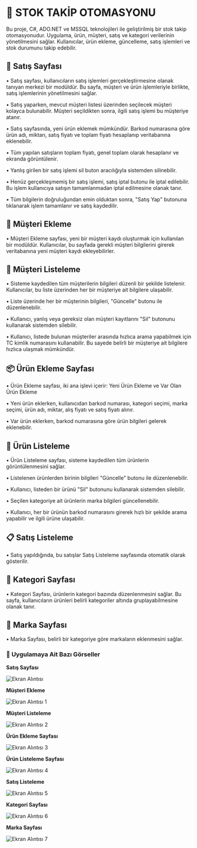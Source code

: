 # 🚀 STOK TAKİP OTOMASYONU

Bu proje, C#, ADO.NET ve MSSQL teknolojileri ile geliştirilmiş bir stok takip otomasyonudur. Uygulama, ürün, müşteri, satış ve kategori verilerinin yönetilmesini sağlar. Kullanıcılar, ürün ekleme, güncelleme, satış işlemleri ve stok durumunu takip edebilir.

💸 **Satış Sayfası**
---

• Satış sayfası, kullanıcıların satış işlemleri gerçekleştirmesine olanak tanıyan merkezi bir modüldür. Bu sayfa, müşteri ve ürün işlemleriyle birlikte, satış işlemlerinin yönetilmesini sağlar.

• Satış yaparken, mevcut müşteri listesi üzerinden seçilecek müşteri kolayca bulunabilir. Müşteri seçildikten sonra, ilgili satış işlemi bu müşteriye atanır.

• Satış sayfasında, yeni ürün eklemek mümkündür. Barkod numarasına göre  ürün adı, miktarı, satış fiyatı ve toplam fiyatı hesaplanıp veritabanına eklenebilir.

• Tüm yapılan satışların toplam fiyatı, genel toplam olarak hesaplanır ve ekranda görüntülenir.

• Yanlış girilen bir satış işlemi sil buton aracılığıyla sistemden silinebilir.

• Henüz gerçekleşmemiş bir satış işlemi, satış iptal butonu ile iptal edilebilir. Bu işlem kullanıcıya satışın tamamlanmadan iptal edilmesine olanak tanır.

• Tüm bilgilerin doğruluğundan emin olduktan sonra, "Satış Yap" butonuna tıklanarak işlem tamamlanır ve satış kaydedilir.

👤 **Müşteri Ekleme**
---

• Müşteri Ekleme sayfası, yeni bir müşteri kaydı oluşturmak için kullanılan bir modüldür. Kullanıcılar, bu sayfada gerekli müşteri bilgilerini girerek veritabanına yeni müşteri kaydı ekleyebilirler.

👥 **Müşteri Listeleme**
---

• Sisteme kaydedilen tüm müşterilerin bilgileri düzenli bir şekilde listelenir. Kullanıcılar, bu liste üzerinden her bir müşteriye ait bilgilere ulaşabilir.

• Liste üzerinde her bir müşterinin bilgileri, "Güncelle" butonu ile düzenlenebilir.

• Kullanıcı, yanlış veya gereksiz olan müşteri kayıtlarını "Sil" butonunu kullanarak sistemden silebilir. 

• Kullanıcı, listede bulunan müşteriler arasında hızlıca arama yapabilmek için TC kimlik numarasını kullanabilir. Bu sayede belirli bir müşteriye ait bilgilere hızlıca ulaşmak mümkündür.

📦 **Ürün Ekleme Sayfası**
---

• Ürün Ekleme sayfası, iki ana işlevi içerir: Yeni Ürün Ekleme ve Var Olan Ürün Ekleme

• Yeni ürün eklerken, kullanıcıdan barkod numarası, kategori seçimi, marka seçimi, ürün adı, miktar, alış fiyatı ve satış fiyatı alınır.

• Var ürün eklerken, barkod numarasına göre ürün bilgileri gelerek eklenebilir.

📝 **Ürün Listeleme**
---

• Ürün Listeleme sayfası, sisteme kaydedilen tüm ürünlerin görüntülenmesini sağlar. 

• Listelenen ürünlerden birinin bilgileri "Güncelle" butonu ile düzenlenebilir.

• Kullanıcı, listeden bir ürünü "Sil" butonunu kullanarak sistemden silebilir.

•  Seçilen kategoriye ait ürünlerin marka bilgileri güncellenebilir.

• Kullanıcı, her bir ürünün barkod numarasını girerek hızlı bir şekilde arama yapabilir ve ilgili ürüne ulaşabilir.

📋 **Satış Listeleme**
---

• Satış yapıldığında, bu satışlar Satış Listeleme sayfasında otomatik olarak gösterilir.

📂 **Kategori Sayfası**
---

• Kategori Sayfası, ürünlerin kategori bazında düzenlenmesini sağlar. Bu sayfa, kullanıcıların ürünleri belirli kategoriler altında gruplayabilmesine olanak tanır. 

🌟 **Marka Sayfası**
---

• Marka Sayfası, belirli bir kategoriye göre markaların eklenmesini sağlar.

### 📍 **Uygulamaya Ait Bazı Görseller**

**Satış Sayfası**

![Ekran Alıntısı](https://github.com/user-attachments/assets/5f8aec47-f732-45e1-ad1a-5c706f9e8f4c)

**Müşteri Ekleme**

![Ekran Alıntısı 1](https://github.com/user-attachments/assets/1ec54dfc-faf0-4d01-ad5e-49704bf7ae97)

**Müşteri Listeleme**

![Ekran Alıntısı 2](https://github.com/user-attachments/assets/1b3ceb40-d4ff-4744-9dfa-f9286b79d61e)

**Ürün Ekleme Sayfası**

![Ekran Alıntısı 3](https://github.com/user-attachments/assets/14bcca15-e99c-41ff-a504-e0a16e42855f)

**Ürün Listeleme Sayfası**

![Ekran Alıntısı 4](https://github.com/user-attachments/assets/2289ea69-ba6b-4ebe-b670-5941fba15118)

**Satış Listeleme**

![Ekran Alıntısı 5](https://github.com/user-attachments/assets/787e1240-15de-49ee-a550-5a4b67a53acf)

**Kategori Sayfası**

![Ekran Alıntısı 6](https://github.com/user-attachments/assets/23dcd64c-b109-4ed5-8746-66522db1ec61)

**Marka Sayfası**

![Ekran Alıntısı 7](https://github.com/user-attachments/assets/3e339fd0-ec9d-42f2-a6f8-03761f1daca0)

